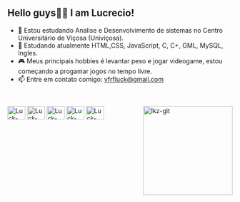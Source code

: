 ## Hello guys✌🏻 I am Lucrecio!

- 🔭 Estou estudando Analise e Desenvolvimento de sistemas no Centro Universitário de Viçosa (Univiçosa).
- 🌱 Estudando atualmente HTML,CSS, JavaScript, C, C+, GML, MySQL, Ingles.
- 🎮 Meus principais hobbies é levantar peso e jogar videogame, estou começando a progamar jogos no tempo livre.
- 📫 Entre em contato comigo: vfrfluck@gmail.com
##
<div style="display: inline_block"><br>
  <img align="center" alt="Luck-CSS" height="30" width="40" src="https://cdn.jsdelivr.net/gh/devicons/devicon@latest/icons/css3/css3-original.svg" />
  <img align="center" alt="Luck-CSS" height="30" width="40" src="https://cdn.jsdelivr.net/gh/devicons/devicon@latest/icons/csharp/csharp-original.svg" />
  <img align="center" alt="Luck-CSS" height="30" width="40" src="https://cdn.jsdelivr.net/gh/devicons/devicon@latest/icons/c/c-original.svg" />
  <img align="center" alt="Luck-CSS" height="30" width="40" src="https://cdn.jsdelivr.net/gh/devicons/devicon@latest/icons/html5/html5-original.svg" />
  <img align="center" alt="Luck-CSS" height="30" width="40" src="https://cdn.jsdelivr.net/gh/devicons/devicon@latest/icons/javascript/javascript-original.svg" />
  <img align="right" alt="lkz-git" height="200" width="200" src="https://media.discordapp.net/attachments/828848611542564894/1377394797333057576/lkzgit.gif?ex=6889e29e&is=6888911e&hm=45e25a4de4168bd62757fa9a548c359911d3912744b1b43d7ba0979005b5913b&=&width=350&height=350">
</div>
